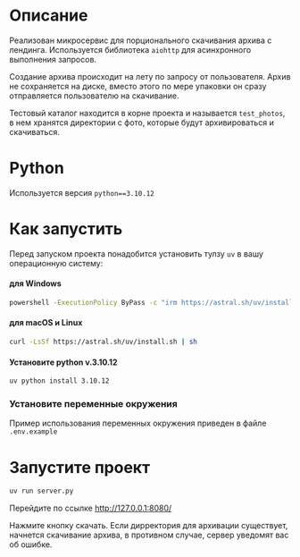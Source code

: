 # Описание

Реализован микросервис для порционального скачивания архива с лендинга. Используется библиотека `aiohttp` для асинхронного выполнения запросов.

Создание архива происходит на лету по запросу от пользователя. Архив не сохраняется на диске, вместо этого по мере упаковки он сразу отправляется пользователю на скачивание.

Тестовый каталог находится в корне проекта и называется `test_photos`, в нем хранятся директории с фото, которые будут архивироваться и скачиваться.

# Python

Используется версия `python==3.10.12`

# Как запустить

Перед запуском проекта понадобится установить тулзу `uv` в вашу операционную систему:

#### для Windows

```bash
powershell -ExecutionPolicy ByPass -c "irm https://astral.sh/uv/install.ps1 | iex"
```
#### для macOS и Linux

```bash
curl -LsSf https://astral.sh/uv/install.sh | sh
```
#### Установите python v.3.10.12

```bash
uv python install 3.10.12
```

### Установите переменные окружения
Пример использования переменных окружения приведен в файле `.env.example`

# Запустите проект
```bash
uv run server.py
```

Перейдите по ссылке http://127.0.0.1:8080/

Нажмите кнопку скачать. Если дирректория для архивации существует, начнется скачивание архива, в противном случае, сервер уведомят вас об ошибке.



